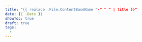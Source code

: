 ```yaml
---
title: "{{ replace .File.ContentBaseName "-" " " | title }}"
date: {{ .Date }}
showToc: true
draft: true
tags:
  - 
---
```



